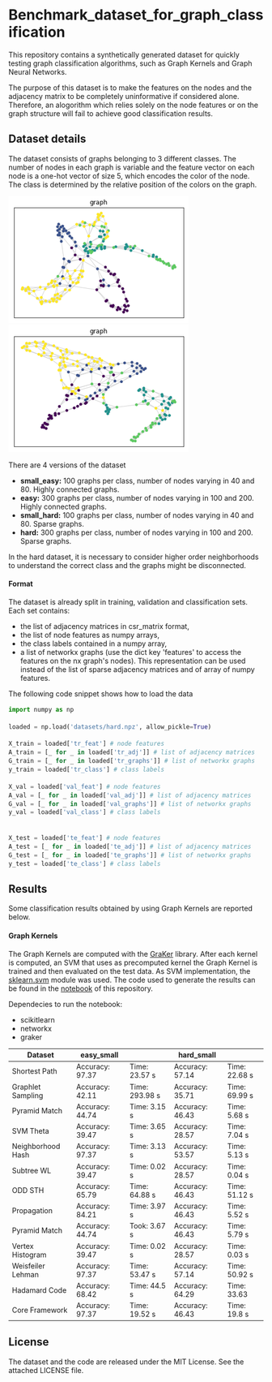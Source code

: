 # Benchmark_dataset_for_graph_classification
This repository contains a synthetically generated dataset for quickly testing graph classification algorithms, such as Graph Kernels and Graph Neural Networks.

The purpose of this dataset is to make the features on the nodes and the adjacency matrix to be completely uninformative if considered alone.
Therefore, an alogorithm which relies solely on the node features or on the graph structure will fail to achieve good classification results.

## Dataset details

The dataset consists of graphs belonging to 3 different classes. The number of nodes in each graph is variable and the feature vector on each node is a one-hot vector of size 5, which encodes the color of the node. The class is determined by the relative position of the colors on the graph.

![](https://github.com/FilippoMB/Benchmark_dataset_for_graph_classification/blob/master/img/sample_graph.png) 
![](https://github.com/FilippoMB/Benchmark_dataset_for_graph_classification/blob/master/img/sample_graph2.png) 

There are 4 versions of the dataset

- **small_easy:** 100 graphs per class, number of nodes varying in 40 and 80. Highly connected graphs.
- **easy:** 300 graphs per class, number of nodes varying in 100 and 200. Highly connected graphs.
- **small_hard:** 100 graphs per class, number of nodes varying in 40 and 80. Sparse graphs.
- **hard:** 300 graphs per class, number of nodes varying in 100 and 200. Sparse graphs.

In the hard dataset, it is necessary to consider higher order neighborhoods to understand the correct class and the graphs might be disconnected.


#### Format

The dataset is already split in training, validation and classification sets.
Each set contains:
- the list of adjacency matrices in csr_matrix format,
- the list of node features as numpy arrays,
- the class labels contained in a numpy array,
- a list of networkx graphs (use the dict key 'features' to access the features on the nx graph's nodes). This representation can be used instead of the list of sparse adjacency matrices and of array of numpy features.

The following code snippet shows how to load the data

````python
import numpy as np

loaded = np.load('datasets/hard.npz', allow_pickle=True)

X_train = loaded['tr_feat'] # node features
A_train = [_ for _ in loaded['tr_adj']] # list of adjacency matrices
G_train = [_ for _ in loaded['tr_graphs']] # list of networkx graphs
y_train = loaded['tr_class'] # class labels

X_val = loaded['val_feat'] # node features
A_val = [_ for _ in loaded['val_adj']] # list of adjacency matrices
G_val = [_ for _ in loaded['val_graphs']] # list of networkx graphs
y_val = loaded['val_class'] # class labels


X_test = loaded['te_feat'] # node features
A_test = [_ for _ in loaded['te_adj']] # list of adjacency matrices
G_test = [_ for _ in loaded['te_graphs']] # list of networkx graphs
y_test = loaded['te_class'] # class labels

````

## Results
Some classification results obtained by using Graph Kernels are reported below.

#### Graph Kernels
The Graph Kernels are computed with the [GraKer](https://ysig.github.io/GraKeL/dev/index.html) library. After each kernel is computed, an SVM that uses as precomputed kernel the Graph Kernel is trained and then evaluated on the test data.
As SVM implementation, the [sklearn.svm](https://scikit-learn.org/stable/modules/classes.html#module-sklearn.svm) module was used.
The code used to generate the results can be found in the [notebook](https://github.com/FilippoMB/Benchmark_dataset_for_graph_classification/blob/master/Example.ipynb) of this repository.

Dependecies to run the notebook:
- scikitlearn
- networkx
- graker

| Dataset            | easy_small       |                | hard_small       |                |
|--------------------|------------------|----------------|------------------|----------------|
| Shortest Path      | Accuracy: 97.37   | Time: 23.57 s  | Accuracy: 57.14  | Time: 22.68 s  |
| Graphlet Sampling  | Accuracy: 42.11  | Time: 293.98 s | Accuracy: 35.71  | Time: 69.99 s  |
| Pyramid Match      | Accuracy: 44.74  | Time: 3.15 s   | Accuracy: 46.43  | Time: 5.68 s   |
| SVM Theta          | Accuracy: 39.47  | Time: 3.65 s   | Accuracy: 28.57  | Time: 7.04 s   |
| Neighborhood Hash  | Accuracy: 97.37  | Time: 3.13 s   | Accuracy: 53.57  | Time: 5.13 s   |
| Subtree WL         | Accuracy: 39.47  | Time: 0.02 s   | Accuracy: 28.57  | Time: 0.04 s   |
| ODD STH            | Accuracy: 65.79  | Time: 64.88 s  | Accuracy: 46.43  | Time: 51.12 s  |
| Propagation        | Accuracy: 84.21  | Time: 3.97 s   | Accuracy: 46.43  | Time: 5.52 s   |
| Pyramid Match      | Accuracy: 44.74  | Took: 3.67 s   | Accuracy: 46.43  | Time: 5.79 s   |
| Vertex Histogram   | Accuracy: 39.47  | Time: 0.02 s   | Accuracy:  28.57  | Time: 0.03 s   |
| Weisfeiler Lehman  | Accuracy: 97.37  | Time: 53.47 s | Accuracy: 57.14  | Time: 50.92 s |
| Hadamard Code      | Accuracy:  68.42  | Time: 44.5 s   |  Accuracy:  64.29   |  Time:  33.63  |
| Core Framework     | Accuracy: 97.37  | Time: 19.52 s  | Accuracy: 46.43  | Time: 19.8 s   |


## License
The dataset and the code are released under the MIT License. See the attached LICENSE file.
